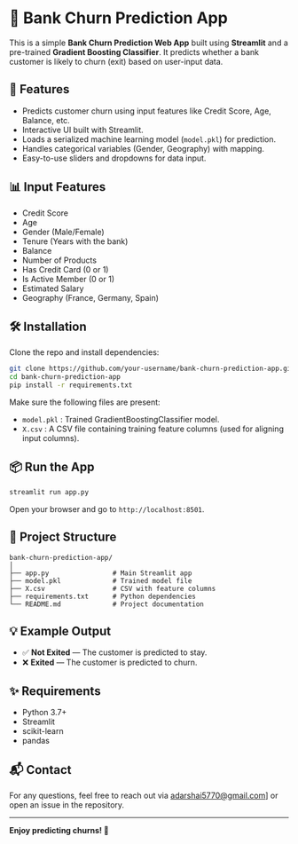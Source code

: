 # 🏦 Bank Churn Prediction App

This is a simple **Bank Churn Prediction Web App** built using **Streamlit** and a pre-trained **Gradient Boosting Classifier**. It predicts whether a bank customer is likely to churn (exit) based on user-input data.

## 🚀 Features

- Predicts customer churn using input features like Credit Score, Age, Balance, etc.
- Interactive UI built with Streamlit.
- Loads a serialized machine learning model (`model.pkl`) for prediction.
- Handles categorical variables (Gender, Geography) with mapping.
- Easy-to-use sliders and dropdowns for data input.

## 📊 Input Features

- Credit Score
- Age
- Gender (Male/Female)
- Tenure (Years with the bank)
- Balance
- Number of Products
- Has Credit Card (0 or 1)
- Is Active Member (0 or 1)
- Estimated Salary
- Geography (France, Germany, Spain)

## 🛠️ Installation

Clone the repo and install dependencies:

```bash
git clone https://github.com/your-username/bank-churn-prediction-app.git
cd bank-churn-prediction-app
pip install -r requirements.txt
```

Make sure the following files are present:
- `model.pkl` : Trained GradientBoostingClassifier model.
- `X.csv` : A CSV file containing training feature columns (used for aligning input columns).

## 📦 Run the App

```bash
streamlit run app.py
```

Open your browser and go to `http://localhost:8501`.

## 📁 Project Structure

```
bank-churn-prediction-app/
│
├── app.py                # Main Streamlit app
├── model.pkl             # Trained model file
├── X.csv                 # CSV with feature columns
├── requirements.txt      # Python dependencies
└── README.md             # Project documentation
```

## 💡 Example Output

- ✅ **Not Exited** — The customer is predicted to stay.
- ❌ **Exited** — The customer is predicted to churn.

## ✨ Requirements

- Python 3.7+
- Streamlit
- scikit-learn
- pandas

## 📬 Contact

For any questions, feel free to reach out via adarshai5770@gmail.com] or open an issue in the repository.

---

**Enjoy predicting churns! 🎉**
```
